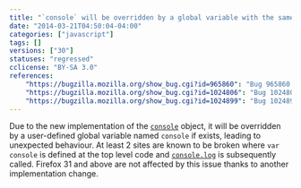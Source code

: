 ```yaml
---
title: "`console` will be overridden by a global variable with the same name"
date: "2014-03-21T04:50:04-04:00"
categories: ["javascript"]
tags: []
versions: ["30"]
statuses: "regressed"
cclicense: "BY-SA 3.0"
references:
    "https://bugzilla.mozilla.org/show_bug.cgi?id=965860": "Bug 965860 – Rewrite ConsoleAPI in C++"
    "https://bugzilla.mozilla.org/show_bug.cgi?id=1024806": "Bug 1024806 – Ro.me does not load after clicking the try anyway warning. Worked in ff29."
    "https://bugzilla.mozilla.org/show_bug.cgi?id=1024899": "Bug 1024899 – After update from v 29.0.1 to v 30.0 the site: https://home.cgm-life.de/fb363286-e393-4a31-84c1-9c60e07c6cef cannot be reached (responsive design - twitter bootstrap - Angular JS)"
---
```

Due to the new implementation of the [`console`](https://developer.mozilla.org/en-US/docs/Web/API/console) object, it will be overridden by a user-defined global variable named `console` if exists, leading to unexpected behaviour. At least 2 sites are known to be broken where `var console` is defined at the top level code and [`console.log`](https://developer.mozilla.org/en-US/docs/Web/API/console.log) is subsequently called. Firefox 31 and above are not affected by this issue thanks to another implementation change.
